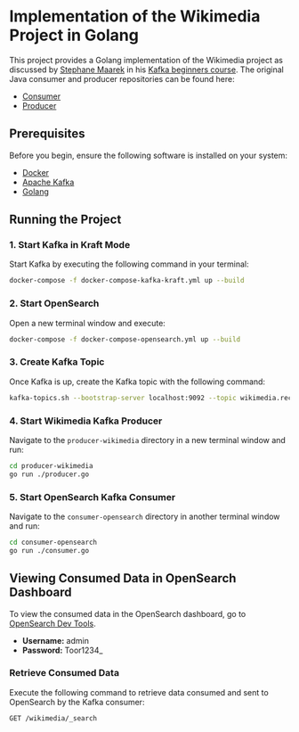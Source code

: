 # Implementation of the Wikimedia Project in Golang

This project provides a Golang implementation of the Wikimedia project as discussed by [Stephane Maarek](https://github.com/simplesteph) in his [Kafka beginners course](https://www.udemy.com/share/1013hc/). The original Java consumer and producer repositories can be found here:

- [Consumer](https://github.com/conduktor/kafka-beginners-course/tree/main/kafka-consumer-opensearch)
- [Producer](https://github.com/conduktor/kafka-beginners-course/tree/main/kafka-producer-wikimedia)

## Prerequisites

Before you begin, ensure the following software is installed on your system:

- [Docker](https://docs.docker.com/engine/install/)
- [Apache Kafka](https://kafka.apache.org/downloads)
- [Golang](https://go.dev/doc/install)

## Running the Project

### 1. Start Kafka in Kraft Mode

Start Kafka by executing the following command in your terminal:

```bash
docker-compose -f docker-compose-kafka-kraft.yml up --build
```

### 2. Start OpenSearch

Open a new terminal window and execute:

```bash
docker-compose -f docker-compose-opensearch.yml up --build
```

### 3. Create Kafka Topic

Once Kafka is up, create the Kafka topic with the following command:

```bash
kafka-topics.sh --bootstrap-server localhost:9092 --topic wikimedia.recentchange --create --partitions 3 --replication-factor 2
```

### 4. Start Wikimedia Kafka Producer

Navigate to the `producer-wikimedia` directory in a new terminal window and run:

```bash
cd producer-wikimedia
go run ./producer.go
```

### 5. Start OpenSearch Kafka Consumer

Navigate to the `consumer-opensearch` directory in another terminal window and run:

```bash
cd consumer-opensearch
go run ./consumer.go
```

## Viewing Consumed Data in OpenSearch Dashboard

To view the consumed data in the OpenSearch dashboard, go to [OpenSearch Dev Tools](http://localhost:5601/app/dev_tools#/console).

- **Username:** admin
- **Password:** Toor1234_

### Retrieve Consumed Data

Execute the following command to retrieve data consumed and sent to OpenSearch by the Kafka consumer:

```bash
GET /wikimedia/_search
```